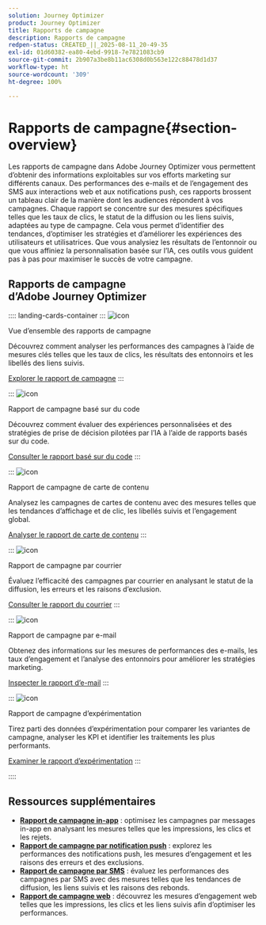```yaml
---
solution: Journey Optimizer
product: Journey Optimizer
title: Rapports de campagne
description: Rapports de campagne
redpen-status: CREATED_||_2025-08-11_20-49-35
exl-id: 01d60382-ea80-4ebd-9918-7e7821083cb9
source-git-commit: 2b907a3be8b11ac6308d0b563e122c88478d1d37
workflow-type: ht
source-wordcount: '309'
ht-degree: 100%

---
```


# Rapports de campagne{#section-overview}

Les rapports de campagne dans Adobe Journey Optimizer vous permettent d’obtenir des informations exploitables sur vos efforts marketing sur différents canaux. Des performances des e-mails et de l’engagement des SMS aux interactions web et aux notifications push, ces rapports brossent un tableau clair de la manière dont les audiences répondent à vos campagnes. Chaque rapport se concentre sur des mesures spécifiques telles que les taux de clics, le statut de la diffusion ou les liens suivis, adaptées au type de campagne. Cela vous permet d’identifier des tendances, d’optimiser les stratégies et d’améliorer les expériences des utilisateurs et utilisatrices. Que vous analysiez les résultats de l’entonnoir ou que vous affiniez la personnalisation basée sur l’IA, ces outils vous guident pas à pas pour maximiser le succès de votre campagne.

## Rapports de campagne d’Adobe Journey Optimizer

:::: landing-cards-container
:::
![icon](https://cdn.experienceleague.adobe.com/icons/chart-line.svg?lang=fr)

Vue d’ensemble des rapports de campagne

Découvrez comment analyser les performances des campagnes à l’aide de mesures clés telles que les taux de clics, les résultats des entonnoirs et les libellés des liens suivis.

[Explorer le rapport de campagne](../using/reports/campaign-global-report-cja.md)
:::

:::
![icon](https://cdn.experienceleague.adobe.com/icons/code-branch.svg?lang=fr)

Rapport de campagne basé sur du code

Découvrez comment évaluer des expériences personnalisées et des stratégies de prise de décision pilotées par l’IA à l’aide de rapports basés sur du code.

[Consulter le rapport basé sur du code](../using/reports/campaign-global-report-cja-code.md)
:::

:::
![icon](https://cdn.experienceleague.adobe.com/icons/list-check.svg?lang=fr)

Rapport de campagne de carte de contenu

Analysez les campagnes de cartes de contenu avec des mesures telles que les tendances d’affichage et de clic, les libellés suivis et l’engagement global.

[Analyser le rapport de carte de contenu](../using/reports/campaign-global-report-cja-content.md)
:::

:::
![icon](https://cdn.experienceleague.adobe.com/icons/envelope.svg?lang=fr)

Rapport de campagne par courrier

Évaluez l’efficacité des campagnes par courrier en analysant le statut de la diffusion, les erreurs et les raisons d’exclusion.

[Consulter le rapport du courrier](../using/reports/campaign-global-report-cja-direct.md)
:::

:::
![icon](https://cdn.experienceleague.adobe.com/icons/envelope-open-text.svg?lang=fr)

Rapport de campagne par e-mail

Obtenez des informations sur les mesures de performances des e-mails, les taux d’engagement et l’analyse des entonnoirs pour améliorer les stratégies marketing.

[Inspecter le rapport d’e-mail](../using/reports/campaign-global-report-cja-email.md)
:::

:::
![icon](https://cdn.experienceleague.adobe.com/icons/vial.svg?lang=fr)

Rapport de campagne d’expérimentation

Tirez parti des données d’expérimentation pour comparer les variantes de campagne, analyser les KPI et identifier les traitements les plus performants.

[Examiner le rapport d’expérimentation](../using/reports/campaign-global-report-cja-experimentation.md)
:::

::::


## Ressources supplémentaires

- **[Rapport de campagne in-app](../using/reports/campaign-global-report-cja-inapp.md)** : optimisez les campagnes par messages in-app en analysant les mesures telles que les impressions, les clics et les rejets.
- **[Rapport de campagne par notification push](../using/reports/campaign-global-report-cja-push.md)** : explorez les performances des notifications push, les mesures d’engagement et les raisons des erreurs et des exclusions.
- **[Rapport de campagne par SMS](../using/reports/campaign-global-report-cja-sms.md)** : évaluez les performances des campagnes par SMS avec des mesures telles que les tendances de diffusion, les liens suivis et les raisons des rebonds.
- **[Rapport de campagne web](../using/reports/campaign-global-report-cja-web.md)** : découvrez les mesures d’engagement web telles que les impressions, les clics et les liens suivis afin d’optimiser les performances.
